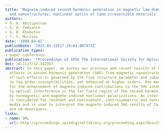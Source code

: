 ```yaml
---
title: 'Magneto-induced second harmonic generation in magnetic low-dimensional systems
  and nanostructures: nonlinear optics of time irreversible materials'
authors:
- O. A. Aktsipetrov
- A. A. Fedyanin
- G. B. Khomutov
- T. V. Murzina
date: '1999-03-01'
publishDate: '2025-03-15T17:29:03.807473Z'
publication_types:
- paper-conference
publication: '*Proceedings of SPIE The International Society for Optical Engineering*'
doi: 10.1117/12.342357
abstract: In this paper, we survey our previous and recent results of magneto-induced
  effects in second harmonic generation (SHG) from magnetic nanostructures. The degree
  of such effects is governed by the fine structure parameter and subsequently small
  in low order susceptibilities, yet enhanced at higher orders. One mechanism responsible
  for the enhancement of magneto-induced contributions to the SHG intensity is related
  to optical interference in the far-field region of the second harmonic fields generated
  by nonmagnetic and magneto-induced nonlinear polarizations. An interference model
  is considered for resonant and nonresonant, centrosymmetric and noncentrosymmetric
  media and is used to interpret the magneto-induced SHG results of Co nanocrystals
  and Gd monolayers.
links:
- name: URL
  url: http://proceedings.spiedigitallibrary.org/proceeding.aspx?doi=10.1117/12.342357
---
```

